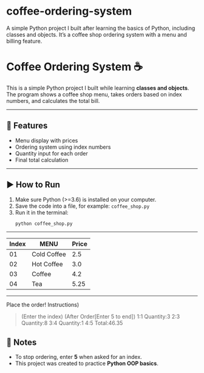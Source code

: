 # coffee-ordering-system
A simple Python project I built after learning the basics of Python, including classes and objects. It’s a coffee shop ordering system with a menu and billing feature.

# Coffee Ordering System ☕

This is a simple Python project I built while learning **classes and objects**.  
The program shows a coffee shop menu, takes orders based on index numbers, and calculates the total bill.

---

## 📜 Features
- Menu display with prices
- Ordering system using index numbers
- Quantity input for each order
- Final total calculation

---

## ▶️ How to Run
1. Make sure Python (>=3.6) is installed on your computer.
2. Save the code into a file, for example: `coffee_shop.py`
3. Run it in the terminal:
   ```bash
   python coffee_shop.py
__________________________
|Index|MENU        |Price|
|-----|------------|-----|
|01   |Cold Coffee |2.5  |
|02   |Hot Coffee  |3.0  |
|03   |Coffee      |4.2  |
|04   |Tea         |5.25 |
--------------------------

Place the order!
Instructions)
>(Enter the index)
>(After Order[Enter 5 to end])
1:1
Quantity:3
2:3
Quantity:8
3:4
Quantity:1
4:5
Total:46.35


## 📌 Notes
- To stop ordering, enter **5** when asked for an index.
- This project was created to practice **Python OOP basics**.


